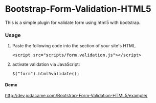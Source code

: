 # Bootstrap-Form-Validation-HTML5
This is a simple plugin for validate form using html5 with bootstrap.

  <h3>Usage</h3>
            <ol>
              <li>
                Paste the following code into the <head> section of your site's HTML.
                <pre>&lt;script src="scripts/form.validation.js"&gt;&lt;/script&gt;</pre>
              </li>
              <li>
                activate validation via JavaScript:
                <pre>$(&quot;form&quot;).html5validate();</pre>
              </li>
            </ol>
  <h4>Demo</h4>
  <a href="http://dev.jodacame.com/Bootstrap-Form-Validation-HTML5/example/">http://dev.jodacame.com/Bootstrap-Form-Validation-HTML5/example/</a>

